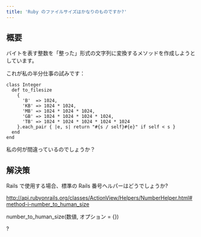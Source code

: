 ```yaml
---
title: 'Ruby のファイルサイズはかなりのものですか?'
---
```


## 概要
バイトを表す整数を「整った」形式の文字列に変換するメソッドを作成しようとしています。

これが私の半分仕事の試みです：

```
class Integer
  def to_filesize
    {
      'B'  => 1024,
      'KB' => 1024 * 1024,
      'MB' => 1024 * 1024 * 1024,
      'GB' => 1024 * 1024 * 1024 * 1024,
      'TB' => 1024 * 1024 * 1024 * 1024 * 1024
    }.each_pair { |e, s| return "#{s / self}#{e}" if self < s }
  end
end

```
私の何が間違っているのでしょうか？

## 解決策
Rails で使用する場合、標準の Rails 番号ヘルパーはどうでしょうか?

http://api.rubyonrails.org/classes/ActionView/Helpers/NumberHelper.html#method-i-number_to_human_size

number_to_human_size(数値, オプション = {})

?

